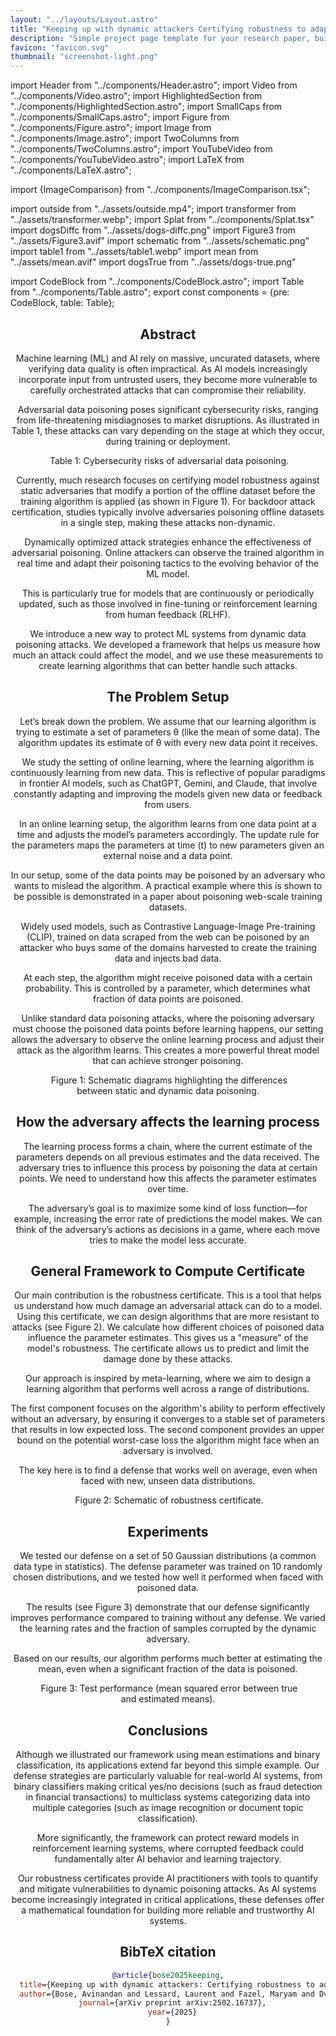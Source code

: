 ```yaml
---
layout: "../layouts/Layout.astro"
title: "Keeping up with dynamic attackers Certifying robustness to adaptive online data poisoning"
description: "Simple project page template for your research paper, built with Astro and Tailwind CSS"
favicon: "favicon.svg"
thumbnail: "screenshot-light.png"
---
```


import Header from "../components/Header.astro";
import Video from "../components/Video.astro";
import HighlightedSection from "../components/HighlightedSection.astro";
import SmallCaps from "../components/SmallCaps.astro";
import Figure from "../components/Figure.astro";
import Image from "../components/Image.astro";
import TwoColumns from "../components/TwoColumns.astro";
import YouTubeVideo from "../components/YouTubeVideo.astro";
import LaTeX from "../components/LaTeX.astro";

import {ImageComparison} from "../components/ImageComparison.tsx";

import outside from "../assets/outside.mp4";
import transformer from "../assets/transformer.webp";
import Splat from "../components/Splat.tsx"
import dogsDiffc from "../assets/dogs-diffc.png"
import Figure3 from "../assets/Figure3.avif"
import schematic from "../assets/schematic.png"
import table1 from "../assets/table1.webp"
import mean from "../assets/mean.avif"
import dogsTrue from "../assets/dogs-true.png"

import CodeBlock from "../components/CodeBlock.astro";
import Table from "../components/Table.astro";
export const components = {pre: CodeBlock, table: Table};

<Header
  title={frontmatter.title}
  authors={[
    {
      name: "Avinandan Bose",
      institution: "University of Washington",
      notes: [],
    },
    {
      name: "Laurent Lessard",
      institution: "Northeastern University",
      notes: [],
    },
    {
      name: "Maryam Fazel",
      institution: "University of Washington",
      notes: [],
    },
    {
      name: "Krishnamurthy Dj Dvijotham",
      institution: "ServiceNow Research",
      notes: [],
    },
  ]}
  conference="AISTATS 2025"
  links={[
    {
      name: "Paper",
      url: "https://arxiv.org/pdf/2502.16737",
      icon: "ri:file-pdf-2-line",
    },
    {
      name: "Code",
      url: "https://github.com/Avinandan22/Certified-Robustness",
      icon: "ri:github-line",
    },
    {
      name: "Blog",
      url: "https://www.servicenow.com/blogs/2025/robustness-against-dynamic-data-poisoning",
      icon: "ri:article-line", 
    },
  ]} 
/>

<HighlightedSection>

## Abstract

Machine learning (ML) and AI rely on massive, uncurated datasets, where verifying data quality is often impractical. As AI models increasingly incorporate input from untrusted users, they become more vulnerable to carefully orchestrated attacks that can compromise their reliability.

Adversarial data poisoning poses significant cybersecurity risks, ranging from life-threatening misdiagnoses to market disruptions. As illustrated in Table 1, these attacks can vary depending on the stage at which they occur, during training or deployment. 

<Figure>
  <Image slot="figure" source={table1} altText="Table 1: Cybersecurity risks of adversarial data poisoning" />
  <span slot="caption">Table 1: Cybersecurity risks of adversarial data poisoning.</span>
</Figure>

Currently, much research focuses on certifying model robustness against static adversaries that modify a portion of the offline dataset before the training algorithm is applied (as shown in Figure 1). For backdoor attack certification, studies typically involve adversaries poisoning offline datasets in a single step, making these attacks non-dynamic.

Dynamically optimized attack strategies enhance the effectiveness of adversarial poisoning. Online attackers can observe the trained algorithm in real time and adapt their poisoning tactics to the evolving behavior of the ML model.

This is particularly true for models that are continuously or periodically updated, such as those involved in fine-tuning or reinforcement learning from human feedback (RLHF).

We introduce a new way to protect ML systems from dynamic data poisoning attacks. We developed a framework that helps us measure how much an attack could affect the model, and we use these measurements to create learning algorithms that can better handle such attacks.

</HighlightedSection>


## The Problem Setup
Let’s break down the problem. We assume that our learning algorithm is trying to estimate a set of parameters θ (like the mean of some data). The algorithm updates its estimate of θ with every new data point it receives.

We study the setting of online learning, where the learning algorithm is continuously learning from new data. This is reflective of popular paradigms in frontier AI models, such as ChatGPT, Gemini, and Claude, that involve constantly adapting and improving the models given new data or feedback from users.

In an online learning setup, the algorithm learns from one data point at a time and adjusts the model’s parameters accordingly. The update rule for the parameters maps the parameters at time (t) to new parameters given an external noise and a data point.

In our setup, some of the data points may be poisoned by an adversary who wants to mislead the algorithm. A practical example where this is shown to be possible is demonstrated in a paper about poisoning web-scale training datasets.

Widely used models, such as Contrastive Language-Image Pre-training (CLIP), trained on data scraped from the web can be poisoned by an attacker who buys some of the domains harvested to create the training data and injects bad data.

At each step, the algorithm might receive poisoned data with a certain probability. This is controlled by a parameter, which determines what fraction of data points are poisoned.

Unlike standard data poisoning attacks, where the poisoning adversary must choose the poisoned data points before learning happens, our setting allows the adversary to observe the online learning process and adjust their attack as the algorithm learns. This creates a more powerful threat model that can achieve stronger poisoning.
<Figure>
  <Image slot="figure" source={schematic} altText="Schematic diagrams highlighting the differences between static and dynamic data poisoning" />
  <span slot="caption">Figure 1: Schematic diagrams highlighting the differences between static and dynamic data poisoning.</span>
</Figure>

<HighlightedSection>

## How the adversary affects the learning process

The learning process forms a chain, where the current estimate of the parameters depends on all previous estimates and the data received. The adversary tries to influence this process by poisoning the data at certain points. We need to understand how this affects the parameter estimates over time.

The adversary’s goal is to maximize some kind of loss function—for example, increasing the error rate of predictions the model makes. We can think of the adversary’s actions as decisions in a game, where each move tries to make the model less accurate.

</HighlightedSection>

## General Framework to Compute Certificate

Our main contribution is the robustness certificate. This is a tool that helps us understand how much damage an adversarial attack can do to a model. Using this certificate, we can design algorithms that are more resistant to attacks (see Figure 2). We calculate how different choices of poisoned data influence the parameter estimates. This gives us a "measure" of the model's robustness. The certificate allows us to predict and limit the damage done by these attacks.

Our approach is inspired by meta-learning, where we aim to design a learning algorithm that performs well across a range of distributions.

The first component focuses on the algorithm's ability to perform effectively without an adversary, by ensuring it converges to a stable set of parameters that results in low expected loss. The second component provides an upper bound on the potential worst-case loss the algorithm might face when an adversary is involved.

The key here is to find a defense that works well on average, even when faced with new, unseen data distributions.
<Figure>
  <Image slot="figure" source={Figure3} altText="Schematic of robustness certificate." />
  <span slot="caption">Figure 2: Schematic of robustness certificate.</span>
</Figure>

<HighlightedSection>
 
## Experiments

We tested our defense on a set of 50 Gaussian distributions (a common data type in statistics). The defense parameter was trained on 10 randomly chosen distributions, and we tested how well it performed when faced with poisoned data.

The results (see Figure 3) demonstrate that our defense significantly improves performance compared to training without any defense. We varied the learning rates and the fraction of samples corrupted by the dynamic adversary.

Based on our results, our algorithm performs much better at estimating the mean, even when a significant fraction of the data is poisoned.

<Figure>
  <Image slot="figure" source={mean} altText="Figure 4: Test performance (mean squared error between true and estimated means)" />
  <span slot="caption">Figure 3: Test performance (mean squared error between true and estimated means).</span>
</Figure>

</HighlightedSection>

## Conclusions

Although we illustrated our framework using mean estimations and binary classification, its applications extend far beyond this simple example. Our defense strategies are particularly valuable for real-world AI systems, from binary classifiers making critical yes/no decisions (such as fraud detection in financial transactions) to multiclass systems categorizing data into multiple categories (such as image recognition or document topic classification).

More significantly, the framework can protect reward models in reinforcement learning systems, where corrupted feedback could fundamentally alter AI behavior and learning trajectory.

Our robustness certificates provide AI practitioners with tools to quantify and mitigate vulnerabilities to dynamic poisoning attacks. As AI systems become increasingly integrated in critical applications, these defenses offer a mathematical foundation for building more reliable and trustworthy AI systems.

## BibTeX citation

```bibtex
@article{bose2025keeping,
  title={Keeping up with dynamic attackers: Certifying robustness to adaptive online data poisoning},
  author={Bose, Avinandan and Lessard, Laurent and Fazel, Maryam and Dvijotham, Krishnamurthy Dj},
  journal={arXiv preprint arXiv:2502.16737},
  year={2025}
}
```